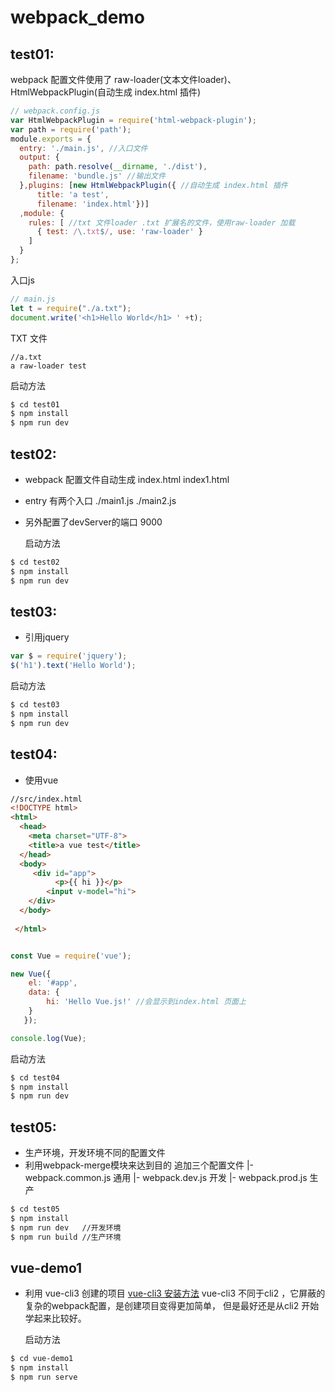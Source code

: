 # webpack_demo

## test01:

 webpack 配置文件使用了 raw-loader(文本文件loader)、HtmlWebpackPlugin(自动生成 index.html 插件)

```javascript
// webpack.config.js
var HtmlWebpackPlugin = require('html-webpack-plugin');
var path = require('path');
module.exports = {
  entry: './main.js', //入口文件
  output: {
    path: path.resolve(__dirname, './dist'),
    filename: 'bundle.js' //输出文件
  },plugins: [new HtmlWebpackPlugin({ //自动生成 index.html 插件
      title: 'a test',
      filename: 'index.html'})]
  ,module: {
    rules: [ //txt 文件loader .txt 扩展名的文件，使用raw-loader 加载
      { test: /\.txt$/, use: 'raw-loader' }
    ]
  }
};
```

入口js
```javascript
// main.js
let t = require("./a.txt");
document.write('<h1>Hello World</h1> ' +t);
```
TXT 文件
```
//a.txt
a raw-loader test
```

 启动方法
```bash
$ cd test01
$ npm install
$ npm run dev
```


## test02:
- webpack 配置文件自动生成 index.html index1.html
- entry 有两个入口 ./main1.js ./main2.js
- 另外配置了devServer的端口 9000

  启动方法
```bash
$ cd test02
$ npm install
$ npm run dev
```
## test03:
- 引用jquery

```javascript
var $ = require('jquery');
$('h1').text('Hello World');

```

  启动方法
```bash
$ cd test03
$ npm install
$ npm run dev
```
## test04:
- 使用vue


```html
//src/index.html
<!DOCTYPE html>
<html>
  <head>
    <meta charset="UTF-8">
    <title>a vue test</title>
  </head>
  <body>
     <div id="app">
          <p>{{ hi }}</p>
        <input v-model="hi">
    </div>
  </body>
 
 </html> 

```
```javascript

const Vue = require('vue');

new Vue({
    el: '#app',
    data: { 
        hi: 'Hello Vue.js!' //会显示到index.html 页面上
    }
   });

console.log(Vue);
```


  启动方法
```bash
$ cd test04
$ npm install
$ npm run dev
```
## test05:
- 生产环境，开发环境不同的配置文件
- 利用webpack-merge模块来达到目的
追加三个配置文件
  |- webpack.common.js  通用
  |- webpack.dev.js     开发
  |- webpack.prod.js    生产
 

```bash
$ cd test05
$ npm install
$ npm run dev   //开发环境
$ npm run build //生产环境
```

## vue-demo1
- 利用 vue-cli3 创建的项目
[vue-cli3 安装方法](https://cli.vuejs.org/zh/guide/installation.html)
vue-cli3 不同于cli2 ，它屏蔽的复杂的webpack配置，是创建项目变得更加简单，
但是最好还是从cli2 开始学起来比较好。

  启动方法
  
```bash
$ cd vue-demo1
$ npm install
$ npm run serve
```


